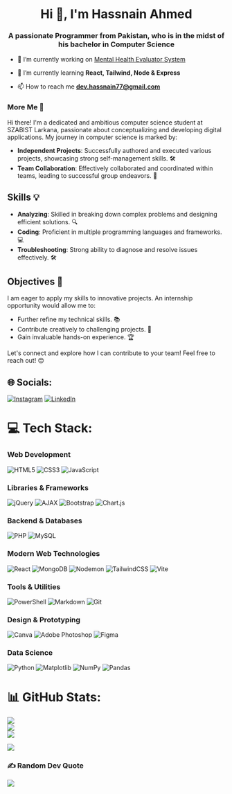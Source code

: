 <h1 align="center">Hi 👋, I'm Hassnain Ahmed</h1>
<h3 align="center">A passionate Programmer from Pakistan, who is in the midst of his bachelor in Computer Science</h3>



- 🔭 I’m currently working on [Mental Health Evaluator System](https://github.com/Hassnain-Ahmed/MHES-frontend)

- 🌱 I’m currently learning **React, Tailwind, Node & Express**

- 📫 How to reach me **dev.hassnain77@gmail.com**

### More Me 🚀

Hi there! I'm a dedicated and ambitious computer science student at SZABIST Larkana, passionate about conceptualizing and developing digital applications. My journey in computer science is marked by:

- **Independent Projects**: Successfully authored and executed various projects, showcasing strong self-management skills. 🛠️
- **Team Collaboration**: Effectively collaborated and coordinated within teams, leading to successful group endeavors. 🤝

## Skills 💡

- **Analyzing**: Skilled in breaking down complex problems and designing efficient solutions. 🔍
- **Coding**: Proficient in multiple programming languages and frameworks. 💻
- **Troubleshooting**: Strong ability to diagnose and resolve issues effectively. 🛠️

## Objectives 🎯

I am eager to apply my skills to innovative projects. An internship opportunity would allow me to:

- Further refine my technical skills. 📚
- Contribute creatively to challenging projects. 🌟
- Gain invaluable hands-on experience. 🏆

Let's connect and explore how I can contribute to your team! Feel free to reach out! 😊

## 🌐 Socials:
[![Instagram](https://img.shields.io/badge/Instagram-%23E4405F.svg?logo=Instagram&logoColor=white)](https://instagram.com/hassnain.exe) [![LinkedIn](https://img.shields.io/badge/LinkedIn-%230077B5.svg?logo=linkedin&logoColor=white)](https://linkedin.com/in/hasnain-ahmed-869741291) 

# 💻 Tech Stack:

### Web Development

![HTML5](https://img.shields.io/badge/html5-%23E34F26.svg?style=for-the-badge&logo=html5&logoColor=white)
![CSS3](https://img.shields.io/badge/css3-%231572B6.svg?style=for-the-badge&logo=css3&logoColor=white)
![JavaScript](https://img.shields.io/badge/javascript-%23323330.svg?style=for-the-badge&logo=javascript&logoColor=%23F7DF1E)

### Libraries & Frameworks

![jQuery](https://img.shields.io/badge/jquery-%230769AD.svg?style=for-the-badge&logo=jquery&logoColor=white)
![AJAX](https://img.shields.io/badge/ajax-%230078D4.svg?style=for-the-badge&logo=ajax&logoColor=white)
![Bootstrap](https://img.shields.io/badge/bootstrap-%238511FA.svg?style=for-the-badge&logo=bootstrap&logoColor=white)
![Chart.js](https://img.shields.io/badge/chart.js-F5788D.svg?style=for-the-badge&logo=chart.js&logoColor=white)

### Backend & Databases

![PHP](https://img.shields.io/badge/php-%23777BB4.svg?style=for-the-badge&logo=php&logoColor=white)
![MySQL](https://img.shields.io/badge/mysql-4479A1.svg?style=for-the-badge&logo=mysql&logoColor=white)

### Modern Web Technologies

![React](https://img.shields.io/badge/react-%2320232a.svg?style=for-the-badge&logo=react&logoColor=%2361DAFB)
![MongoDB](https://img.shields.io/badge/MongoDB-%234ea94b.svg?style=for-the-badge&logo=mongodb&logoColor=white)
![Nodemon](https://img.shields.io/badge/NODEMON-%23323330.svg?style=for-the-badge&logo=nodemon&logoColor=%BBDEAD)
![TailwindCSS](https://img.shields.io/badge/tailwindcss-%2338B2AC.svg?style=for-the-badge&logo=tailwind-css&logoColor=white)
![Vite](https://img.shields.io/badge/vite-%23646CFF.svg?style=for-the-badge&logo=vite&logoColor=white)

### Tools & Utilities

![PowerShell](https://img.shields.io/badge/PowerShell-%235391FE.svg?style=for-the-badge&logo=powershell&logoColor=white)
![Markdown](https://img.shields.io/badge/markdown-%23000000.svg?style=for-the-badge&logo=markdown&logoColor=white)
![Git](https://img.shields.io/badge/git-%23F05033.svg?style=for-the-badge&logo=git&logoColor=white)

### Design & Prototyping

![Canva](https://img.shields.io/badge/Canva-%2300C4CC.svg?style=for-the-badge&logo=Canva&logoColor=white)
![Adobe Photoshop](https://img.shields.io/badge/adobe%20photoshop-%2331A8FF.svg?style=for-the-badge&logo=adobe%20photoshop&logoColor=white)
![Figma](https://img.shields.io/badge/figma-%23F24E1E.svg?style=for-the-badge&logo=figma&logoColor=white)

### Data Science

![Python](https://img.shields.io/badge/python-3670A0?style=for-the-badge&logo=python&logoColor=ffdd54)
![Matplotlib](https://img.shields.io/badge/Matplotlib-%23ffffff.svg?style=for-the-badge&logo=Matplotlib&logoColor=black)
![NumPy](https://img.shields.io/badge/numpy-%23013243.svg?style=for-the-badge&logo=numpy&logoColor=white)
![Pandas](https://img.shields.io/badge/pandas-%23150458.svg?style=for-the-badge&logo=pandas&logoColor=white)

# 📊 GitHub Stats:
![](https://github-readme-stats.vercel.app/api?username=hassnain-ahmed&theme=synthwave&hide_border=true&include_all_commits=true&count_private=true)<br/>
![](https://github-readme-streak-stats.herokuapp.com/?user=hassnain-ahmed&theme=synthwave&hide_border=true)<br/>
![](https://github-readme-stats.vercel.app/api/top-langs/?username=hassnain-ahmed&theme=synthwave&hide_border=true&include_all_commits=true&count_private=true&layout=compact)

[![](https://visitcount.itsvg.in/api?id=hassnain-ahmed&icon=0&color=0)](https://visitcount.itsvg.in)

### ✍️ Random Dev Quote
![](https://quotes-github-readme.vercel.app/api?type=horizontal&theme=dark)

